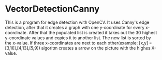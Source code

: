 # VectorDetectionCanny

This is a program for edge detection with OpenCV. It uses Canny's edge detection, after that it creates a graph with one y-coordinate for every x-coordinate. After that the populated list is created it takes out the 30 highest y-coordinate values and copies it to another list. The new list is sorted by the x-value. If three x-coordinates are next to each other(example; [x,y] = [3,10],[4,13],[5,9]) algoritm creates a arrow on the picture with the highes X-value.
